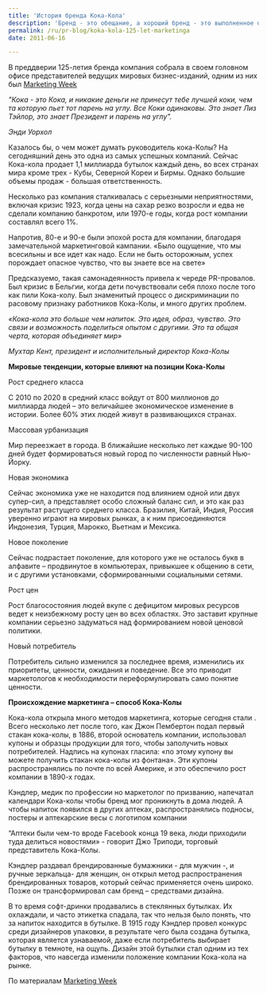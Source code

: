 ```yaml
---
title: 'История бренда Кока-Кола'
description: 'Бренд - это обещание, а хороший бренд - это выполненное обещание. Мухтар Кент, президент исполнительный директор компании Coca-Cola, задается вопросом, как обеспечить рост компании в настоящем и будущем, не застревая в прошлом.'
permalink: /ru/pr-blog/koka-kola-125-let-marketinga
date: 2011-06-16

---
```


В преддверии 125-летия бренда компания собрала в своем головном офисе представителей ведущих мировых бизнес-изданий, одним из них был <a href="https://www.marketingweek.co.uk">Marketing Week</a>

<i>"Кока - это Кока, и никакие деньги не принесут тебе лучшей коки, чем та которую пьет тот парень на углу. Все Коки одинаковы. Это знает Лиз Тэйлор, это знает Президент и парень на углу".

Энди Уорхол

</i>

Казалось бы, о чем может думать руководитель кока-Колы? На сегодняшний день это одна из самых успешных компаний. Сейчас Кока-кола продает 1,1 миллиарда бутылок каждый день, во всех странах мира кроме трех - Кубы, Северной Кореи и Бирмы. Однако большие объемы продаж - большая ответственность.

Несколько раз компания сталкивалась с серьезными неприятностями, включая кризис 1923, когда цены на сахар резко возросли и едва не сделали компанию банкротом, или 1970-е годы, когда рост компании составлял всего 1%.

Напротив, 80-е и 90-е были эпохой роста для компании, благодаря замечательной маркетинговой кампании. «Было ощущение, что мы всесильны и все идет как надо. Если не быть осторожным, успех порождает опасное чувство, что вы знаете все на свете»

Предсказуемо, такая самонадеянность привела к череде PR-провалов. Был кризис в Бельгии, когда дети почувствовали себя плохо после того как пили Кока-колу. Был знаменитый процесс о дискриминации по расовому признаку работников Кока-Колы, и много других проблем.

<i>«Кока-кола это больше чем напиток. Это идея, образ, чувство. Это связи и возможность поделиться опытом с другими. Это та общая черта, которая объединяет мир»

Мухтар Кент, президент и исполнительный директор Кока-Колы </i>

<strong>Мировые тенденции, которые влияют на позиции Кока-Колы</strong>

Рост среднего класса

С 2010 по 2020 в средний класс войдут от 800 миллионов до миллиарда людей – это величайшее экономическое изменение в истории. Более 60% этих людей живут в развивающихся странах.

Массовая урбанизация

Мир переезжает в города.  В ближайшие несколько лет каждые 90-100 дней будет формироваться новый город по численности равный Нью-Йорку.

Новая экономика

Сейчас экономика уже не находится под влиянием одной или двух супер-сил, а представляет особо сложный баланс сил, и это как раз результат растущего среднего класса. Бразилия, Китай, Индия, Россия уверенно играют на мировых рынках, а к ним присоединяются Индонезия, Турция, Марокко, Вьетнам и Мексика.

Новое поколение

Сейчас подрастает поколение, для которого уже не осталось букв в алфавите – продвинутое в компьютерах, привыкшее к общению в сети, и с другими установками, сформированными социальными сетями.

Рост цен

Рост благосостояния людей вкупе с дефицитом мировых ресурсов ведет к неизбежному росту цен во всех областях. Это заставит крупные компании серьезно задуматься над формированием новой ценовой политики.

Новый потребитель

Потребитель сильно изменился за последнее время, изменились их приоритеты, ценности, ожидания и поведение. Все это приводит маркетологов к необходимости переформулировать само понятие ценности.

<strong>Происхождение маркетинга – способ Кока-Колы</strong>

Кока-кола открыла много методов маркетинга, которые сегодня стали .  Всего  несколько лет после того, как  Джон Пембертон подал первый стакан кока-колы, в 1886, второй основатель компании, использовал купоны и образцы продукции для того, чтобы заполучить новых потребителей.  Надпись на купонах гласила: «по этому купону вы можете получить стакан кока-колы из фонтана». Эти купоны распространялись по почте по всей Америке, и это обеспечило рост компании в 1890-х годах.

Кэндлер, медик по профессии но маркетолог по призванию, напечатал календари Кока-колы чтобы бренд мог проникнуть в дома людей. А чтобы напиток появился в других аптеках, распространялись подносы, постеры и аптекарские весы с  логотипом компании

“Аптеки были чем-то вроде Facebook конца 19 века, люди приходили туда делиться новостями» - говорит Джо Триподи, торговый представитель Кока-Колы.

Кэндлер раздавал брендированные бумажники  - для мужчин -, и ручные зеркальца-  для женщин, он открыл метод распространения брендированных товаров, который сейчас применяется очень широко. Позже он трансформировал сам бренд – средствами дизайна.

В то время софт-дринки продавались в стеклянных бутылках. Их охлаждали, и часто этикетка спадала, так что нельзя было понять, что за напиток находится в бутылке. В 1915 году Кэндлер провел конкурс среди дизайнеров упаковки, в результате чего была создана бутылка, которая является узнаваемой, даже если потребитель выбирает бутылку в темноте, на ощупь. Дизайн этой бутылки стал одним из тех факторов, что навсегда изменили положение компании Кока-кола на рынке.

По материалам <a href="https://www.marketingweek.co.uk/analysis/cover-stories/behind-closed-doors-at-the-world%E2%80%99s-most-famous-brand/3026712.article">Marketing Week</a>

